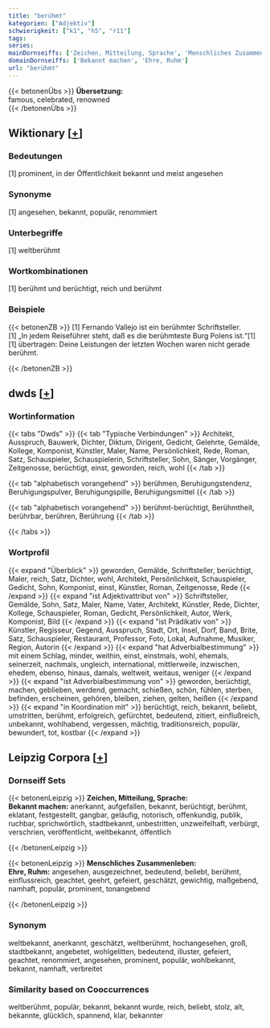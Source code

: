 ```yaml
---
title: "berühmt"
kategorien: ["Adjektiv"]
schwierigkeit: ["k1", "h5", "r11"]
tags:
series:
mainDornseiffs: ['Zeichen, Mitteilung, Sprache', 'Menschliches Zusammenleben']
domainDornseiffs: ['Bekannt machen', 'Ehre, Ruhm']
url: "berühmt"
---
```


{{< betonenÜbs >}}
**Übersetzung:**  
famous, celebrated, renowned  
{{< /betonenÜbs >}}

## Wiktionary [[+](https://de.wiktionary.org/wiki/berühmt)]

### Bedeutungen
[1] prominent, in der Öffentlichkeit bekannt und meist angesehen  

### Synonyme
[1] angesehen, bekannt, populär, renommiert  

### Unterbegriffe
[1] weltberühmt  

### Wortkombinationen
[1] berühmt und berüchtigt, reich und berühmt  

### Beispiele
{{< betonenZB >}}
[1] Fernando Vallejo ist ein berühmter Schriftsteller.  
[1] „In jedem Reiseführer steht, daß es die berühmteste Burg Polens ist.“[1]  
[1] übertragen: Deine Leistungen der letzten Wochen waren nicht gerade berühmt.  

{{< /betonenZB >}}


## dwds [[+](https://www.dwds.de/wb/berühmt)]

### Wortinformation
{{< tabs "Dwds" >}}
{{< tab "Typische Verbindungen" >}}
Architekt, Ausspruch, Bauwerk, Dichter, Diktum, Dirigent, Gedicht, Gelehrte, Gemälde, Kollege, Komponist, Künstler, Maler, Name, Persönlichkeit, Rede, Roman, Satz, Schauspieler, Schauspielerin, Schriftsteller, Sohn, Sänger, Vorgänger, Zeitgenosse, berüchtigt, einst, geworden, reich, wohl
{{< /tab >}}

{{< tab "alphabetisch vorangehend" >}}
berühmen, Beruhigungstendenz, Beruhigungspulver, Beruhigungspille, Beruhigungsmittel
{{< /tab >}}

{{< tab "alphabetisch vorangehend" >}}
berühmt-berüchtigt, Berühmtheit, berührbar, berühren, Berührung
{{< /tab >}}

{{< /tabs >}}

### Wortprofil
{{< expand "Überblick" >}} geworden, Gemälde, Schriftsteller, berüchtigt, Maler, reich, Satz, Dichter, wohl, Architekt, Persönlichkeit, Schauspieler, Gedicht, Sohn, Komponist, einst, Künstler, Roman, Zeitgenosse, Rede {{< /expand >}}
{{< expand "ist Adjektivattribut von" >}} Schriftsteller, Gemälde, Sohn, Satz, Maler, Name, Vater, Architekt, Künstler, Rede, Dichter, Kollege, Schauspieler, Roman, Gedicht, Persönlichkeit, Autor, Werk, Komponist, Bild {{< /expand >}}
{{< expand "ist Prädikativ von" >}} Künstler, Regisseur, Gegend, Ausspruch, Stadt, Ort, Insel, Dorf, Band, Brite, Satz, Schauspieler, Restaurant, Professor, Foto, Lokal, Aufnahme, Musiker, Region, Autorin {{< /expand >}}
{{< expand "hat Adverbialbestimmung" >}} mit einem Schlag, minder, weithin, einst, einstmals, wohl, ehemals, seinerzeit, nachmals, ungleich, international, mittlerweile, inzwischen, ehedem, ebenso, hinaus, damals, weltweit, weitaus, weniger {{< /expand >}}
{{< expand "ist Adverbialbestimmung von" >}} geworden, berüchtigt, machen, geblieben, werdend, gemacht, schießen, schön, fühlen, sterben, befinden, erscheinen, gehören, bleiben, ziehen, gelten, heißen {{< /expand >}}
{{< expand "in Koordination mit" >}} berüchtigt, reich, bekannt, beliebt, umstritten, berühmt, erfolgreich, gefürchtet, bedeutend, zitiert, einflußreich, unbekannt, wohlhabend, vergessen, mächtig, traditionsreich, populär, bewundert, tot, kostbar {{< /expand >}}

## Leipzig Corpora [[+](https://corpora.uni-leipzig.de/en/res?word=berühmt&corpusId=deu_newscrawl-public_2018)]

### Dornseiff Sets
{{< betonenLeipzig >}}
**Zeichen, Mitteilung, Sprache:**  
**Bekannt machen:** anerkannt, aufgefallen, bekannt, berüchtigt, berühmt, eklatant, festgestellt, gangbar, geläufig, notorisch, offenkundig, publik, ruchbar, sprichwörtlich, stadtbekannt, unbestritten, unzweifelhaft, verbürgt, verschrien, veröffentlicht, weltbekannt, öffentlich  

{{< /betonenLeipzig >}}


{{< betonenLeipzig >}}
**Menschliches Zusammenleben:**  
**Ehre, Ruhm:** angesehen, ausgezeichnet, bedeutend, beliebt, berühmt, einflussreich, geachtet, geehrt, gefeiert, geschätzt, gewichtig, maßgebend, namhaft, populär, prominent, tonangebend  

{{< /betonenLeipzig >}}

### Synonym
weltbekannt, anerkannt, geschätzt, weltberühmt, hochangesehen, groß, stadtbekannt, angebetet, wohlgelitten, bedeutend, illuster, gefeiert, geachtet, renommiert, angesehen, prominent, populär, wohlbekannt, bekannt, namhaft, verbreitet


### Similarity based on Cooccurrences
weltberühmt, populär, bekannt, bekannt wurde, reich, beliebt, stolz, alt, bekannte, glücklich, spannend, klar, bekannter

